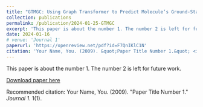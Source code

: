 ```yaml
---
title: "GTMGC: Using Graph Transformer to Predict Molecule’s Ground-State Conformation (camera-ready soon)"
collection: publications
permalink: /publication/2024-01-25-GTMGC
excerpt: 'This paper is about the number 1. The number 2 is left for future work.'
date: 2024-01-16
# venue: 'Journal 1'
paperurl: 'https://openreview.net/pdf?id=F7QnIKlC1N'
citation: 'Your Name, You. (2009). &quot;Paper Title Number 1.&quot; <i>Journal 1</i>. 1(1).'
---
```

This paper is about the number 1. The number 2 is left for future work.

[Download paper here](http://academicpages.github.io/files/paper1.pdf)

Recommended citation: Your Name, You. (2009). "Paper Title Number 1." <i>Journal 1</i>. 1(1).